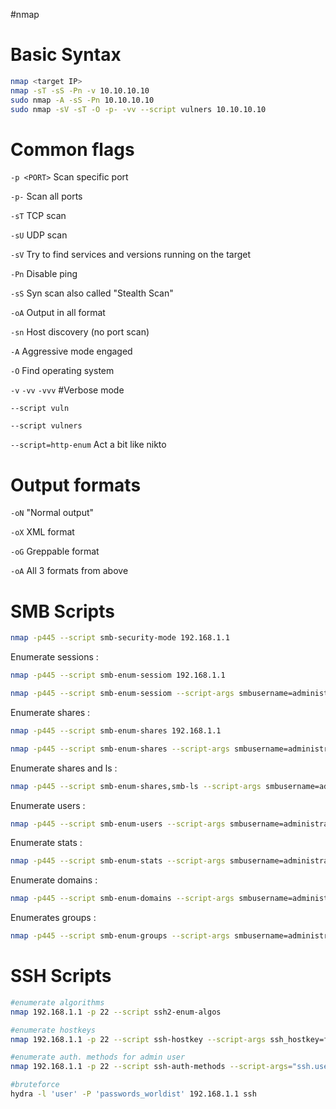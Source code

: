 #nmap
# **Basic Syntax**
```bash
nmap <target IP>
nmap -sT -sS -Pn -v 10.10.10.10
sudo nmap -A -sS -Pn 10.10.10.10
sudo nmap -sV -sT -O -p- -vv --script vulners 10.10.10.10
```

# **Common flags**

`-p <PORT>` Scan specific port

`-p-` Scan all ports

`-sT` TCP scan

`-sU` UDP scan

`-sV` Try to find services and versions running on the target

`-Pn` Disable ping

`-sS` Syn scan also called "Stealth Scan"

`-oA` Output in all format

`-sn` Host discovery (no port scan)

`-A` Aggressive mode engaged

`-O` Find operating system

`-v` `-vv` `-vvv` #Verbose mode

`--script vuln`

`--script vulners`

`--script=http-enum` Act a bit like nikto


# **Output formats**

`-oN` "Normal output"

`-oX` XML format

`-oG` Greppable format

`-oA` All 3 formats from above




# SMB Scripts


```bash
nmap -p445 --script smb-security-mode 192.168.1.1
```

Enumerate sessions :
```bash
nmap -p445 --script smb-enum-sessiom 192.168.1.1

nmap -p445 --script smb-enum-sessiom --script-args smbusername=administrator,smbpassword=password 192.168.1.1
```

Enumerate shares :
```bash
nmap -p445 --script smb-enum-shares 192.168.1.1

nmap -p445 --script smb-enum-shares --script-args smbusername=administrator,smbpassword=password 192.168.1.1
```

Enumerate shares and ls :
```bash
nmap -p445 --script smb-enum-shares,smb-ls --script-args smbusername=administrator,smbpassword=password 192.168.1.1
```

Enumerate users :
```bash
nmap -p445 --script smb-enum-users --script-args smbusername=administrator,smbpassword=password 192.168.1.1
```

Enumerate stats :
```bash
nmap -p445 --script smb-enum-stats --script-args smbusername=administrator,smbpassword=password 192.168.1.1
```

Enumerate domains :
```bash
nmap -p445 --script smb-enum-domains --script-args smbusername=administrator,smbpassword=password 192.168.1.1
```

Enumerates groups :
```bash
nmap -p445 --script smb-enum-groups --script-args smbusername=administrator,smbpassword=password 192.168.1.1
```


# SSH Scripts

```bash
#enumerate algorithms
nmap 192.168.1.1 -p 22 --script ssh2-enum-algos

#enumerate hostkeys
nmap 192.168.1.1 -p 22 --script ssh-hostkey --script-args ssh_hostkey=full

#enumerate auth. methods for admin user
nmap 192.168.1.1 -p 22 --script ssh-auth-methods --script-args="ssh.user=admin"

#bruteforce
hydra -l 'user' -P 'passwords_worldist' 192.168.1.1 ssh
```
